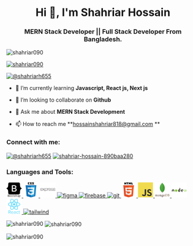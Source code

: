 <h1 align="center">Hi 👋, I'm Shahriar Hossain</h1>
<h3 align="center">MERN Stack Developer || Full Stack Developer From Bangladesh.</h3>

<p align="left"> <img src="https://komarev.com/ghpvc/?username=shahriar090&label=Profile%20views&color=0e75b6&style=flat" alt="shahriar090" /> </p>

<p align="left"> <a href="https://github.com/ryo-ma/github-profile-trophy"><img src="https://github-profile-trophy.vercel.app/?username=shahriar090" alt="shahriar090" /></a> </p>

<p align="left"> <a href="https://twitter.com/@shahriarh655" target="blank"><img src="https://img.shields.io/twitter/follow/@shahriarh655?logo=twitter&style=for-the-badge" alt="@shahriarh655" /></a> </p>

- 🌱 I’m currently learning **Javascript, React js, Next js**

- 👯 I’m looking to collaborate on **Github**

- 💬 Ask me about **MERN Stack Development**

- 📫 How to reach me **hossainshahriar818@gmail.com **

<h3 align="left">Connect with me:</h3>
<p align="left">
<a href="https://twitter.com/@shahriarh655" target="blank"><img align="center" src="https://raw.githubusercontent.com/rahuldkjain/github-profile-readme-generator/master/src/images/icons/Social/twitter.svg" alt="@shahriarh655" height="30" width="40" /></a>
<a href="https://linkedin.com/in/shahriar-hossain-890baa280" target="blank"><img align="center" src="https://raw.githubusercontent.com/rahuldkjain/github-profile-readme-generator/master/src/images/icons/Social/linked-in-alt.svg" alt="shahriar-hossain-890baa280" height="30" width="40" /></a>
</p>

<h3 align="left">Languages and Tools:</h3>
<p align="left"> <a href="https://getbootstrap.com" target="_blank" rel="noreferrer"> <img src="https://raw.githubusercontent.com/devicons/devicon/master/icons/bootstrap/bootstrap-plain-wordmark.svg" alt="bootstrap" width="40" height="40"/> </a> <a href="https://www.w3schools.com/css/" target="_blank" rel="noreferrer"> <img src="https://raw.githubusercontent.com/devicons/devicon/master/icons/css3/css3-original-wordmark.svg" alt="css3" width="40" height="40"/> </a> <a href="https://expressjs.com" target="_blank" rel="noreferrer"> <img src="https://raw.githubusercontent.com/devicons/devicon/master/icons/express/express-original-wordmark.svg" alt="express" width="40" height="40"/> </a> <a href="https://www.figma.com/" target="_blank" rel="noreferrer"> <img src="https://www.vectorlogo.zone/logos/figma/figma-icon.svg" alt="figma" width="40" height="40"/> </a> <a href="https://firebase.google.com/" target="_blank" rel="noreferrer"> <img src="https://www.vectorlogo.zone/logos/firebase/firebase-icon.svg" alt="firebase" width="40" height="40"/> </a> <a href="https://git-scm.com/" target="_blank" rel="noreferrer"> <img src="https://www.vectorlogo.zone/logos/git-scm/git-scm-icon.svg" alt="git" width="40" height="40"/> </a> <a href="https://www.w3.org/html/" target="_blank" rel="noreferrer"> <img src="https://raw.githubusercontent.com/devicons/devicon/master/icons/html5/html5-original-wordmark.svg" alt="html5" width="40" height="40"/> </a> <a href="https://developer.mozilla.org/en-US/docs/Web/JavaScript" target="_blank" rel="noreferrer"> <img src="https://raw.githubusercontent.com/devicons/devicon/master/icons/javascript/javascript-original.svg" alt="javascript" width="40" height="40"/> </a> <a href="https://www.mongodb.com/" target="_blank" rel="noreferrer"> <img src="https://raw.githubusercontent.com/devicons/devicon/master/icons/mongodb/mongodb-original-wordmark.svg" alt="mongodb" width="40" height="40"/> </a> <a href="https://nodejs.org" target="_blank" rel="noreferrer"> <img src="https://raw.githubusercontent.com/devicons/devicon/master/icons/nodejs/nodejs-original-wordmark.svg" alt="nodejs" width="40" height="40"/> </a> <a href="https://reactjs.org/" target="_blank" rel="noreferrer"> <img src="https://raw.githubusercontent.com/devicons/devicon/master/icons/react/react-original-wordmark.svg" alt="react" width="40" height="40"/> </a> <a href="https://tailwindcss.com/" target="_blank" rel="noreferrer"> <img src="https://www.vectorlogo.zone/logos/tailwindcss/tailwindcss-icon.svg" alt="tailwind" width="40" height="40"/> </a> </p>

<p><img align="left" src="https://github-readme-stats.vercel.app/api/top-langs?username=shahriar090&show_icons=true&locale=en&layout=compact" alt="shahriar090" /></p>

<p>&nbsp;<img align="center" src="https://github-readme-stats.vercel.app/api?username=shahriar090&show_icons=true&locale=en" alt="shahriar090" /></p>

<p><img align="center" src="https://github-readme-streak-stats.herokuapp.com/?user=shahriar090&" alt="shahriar090" /></p>
